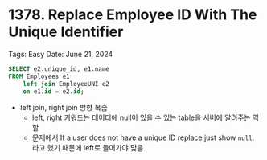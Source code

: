 # 1378. Replace Employee ID With The Unique Identifier

Tags: Easy
Date: June 21, 2024

```sql
SELECT e2.unique_id, e1.name
FROM Employees e1
    left join EmployeeUNI e2
    on e1.id = e2.id;
```

- left join, right join 방향 복습
    - left, right 키워드는 데이터에 null이 있을 수 있는 table을 서버에 알려주는 역할
    - 문제에서 If a user does not have a unique ID replace just show `null`. 라고 했기 때문에 left로 들어가야 맞음